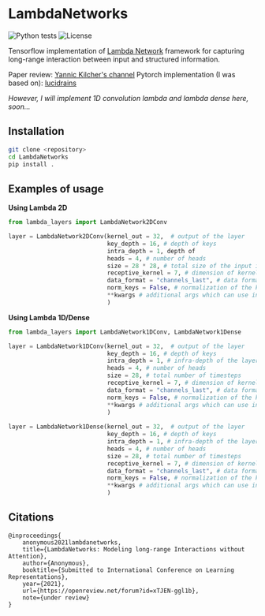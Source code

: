 # LambdaNetworks
![Python tests](https://github.com/g0lemXIV/LambdaNetworks/workflows/Python%20tests/badge.svg?branch=main) ![License](https://img.shields.io/pypi/l/ansicolortags.svg)

Tensorflow implementation of [Lambda Network](https://openreview.net/forum?id=xTJEN-ggl1b) framework for capturing long-range interaction between input and structured information.

Paper review: [Yannic Kilcher's channel](https://www.youtube.com/watch?v=3qxJ2WD8p4w)
Pytorch implementation (I was based on): [lucidrains](https://github.com/lucidrains/lambda-networks)  

*However, I will implement 1D convolution lambda and lambda dense here, soon...*

## Installation  
```bash
git clone <repository>
cd LambdaNetworks
pip install .
```

## Examples of usage

**Using Lambda 2D**
```python
from lambda_layers import LambdaNetwork2DConv

layer = LambdaNetwork2DConv(kernel_out = 32,  # output of the layer
                            key_depth = 16, # depth of keys
                            intra_depth = 1, depth of 
                            heads = 4, # number of heads
                            size = 28 * 28, # total size of the input image (use for global embedding)
                            receptive_kernel = 7, # dimension of kernel if local embedding is using
                            data_format = "channels_last", # data format
                            norm_keys = False, # normalization of the key before activation function
                            **kwargs # additional args which can use in queries, keys, and values
                            )
```
**Using Lambda 1D/Dense**
```python
from lambda_layers import LambdaNetwork1DConv, LambdaNetwork1Dense

layer = LambdaNetwork1DConv(kernel_out = 32,  # output of the layer
                            key_depth = 16, # depth of keys
                            intra_depth = 1, # infra-depth of the layer
                            heads = 4, # number of heads
                            size = 28, # total number of timesteps
                            receptive_kernel = 7, # dimension of kernel if local embedding is using
                            data_format = "channels_last", # data format
                            norm_keys = False, # normalization of the key before activation function
                            **kwargs # additional args which can use in queries, keys, and values
                            )
                            
layer = LambdaNetwork1Dense(kernel_out = 32,  # output of the layer
                            key_depth = 16, # depth of keys
                            intra_depth = 1, # infra-depth of the layer
                            heads = 4, # number of heads
                            size = 28, # total number of timesteps
                            receptive_kernel = 7, # dimension of kernel if local embedding is using
                            data_format = "channels_last", # data format
                            norm_keys = False, # normalization of the key before activation function
                            **kwargs # additional args which can use in queries, keys, and values
                            )
```

## Citations

```
@inproceedings{
    anonymous2021lambdanetworks,
    title={LambdaNetworks: Modeling long-range Interactions without Attention},
    author={Anonymous},
    booktitle={Submitted to International Conference on Learning Representations},
    year={2021},
    url={https://openreview.net/forum?id=xTJEN-ggl1b},
    note={under review}
}
```
